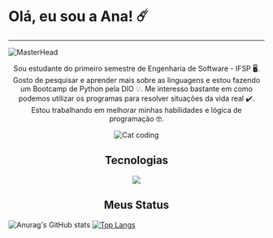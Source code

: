 # Olá, eu sou a Ana! ☄️
--------
![MasterHead](https://github.com/Turazzi/Turazzi/assets/93108019/941102dc-d8ce-450f-bf29-ccd3863135bf)
<p align="center"> Sou estudante do primeiro semestre de Engenharia de Software - IFSP 🖥️. Gosto de pesquisar e aprender mais sobre as linguagens e estou fazendo um Bootcamp de Python pela DIO 💡. Me interesso bastante em como podemos utilizar os programas para resolver situações da vida real ✔️. Estou trabalhando em melhorar minhas habilidades e lógica de programação 🤓.</p>
<p align="center">
  <img align="center" alt="Cat coding" src="https://gifs.eco.br/wp-content/uploads/2022/02/gifs-do-gatinho-digitando-42.gif" />
</p>


<h2 align="center"> Tecnologias </h2>


<center><img src="https://img.shields.io/badge/Python-3776AB?style=for-the-badge&logo=python&logoColor=white"></center>

<h2 align="center"> Meus Status </h2>

![Anurag's GitHub stats](https://github-readme-stats.vercel.app/api?username=Turazzi&show_icons=true&theme=synthwave)
[![Top Langs](https://github-readme-stats.vercel.app/api/top-langs/?username=Turazzi&layout=compact)](https://github.com/anuraghazra/github-readme-stats)
